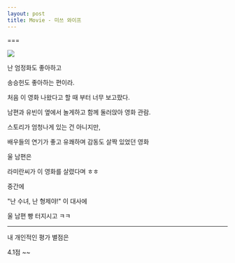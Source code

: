 ```yaml
---
layout: post
title: Movie - 미쓰 와이프
---
```

===

![](https://dl.dropboxusercontent.com/u/9792864/%EB%8B%A4%EC%9A%B4%EB%A1%9C%EB%93%9C%20%282%29.jpg)

난 엄정화도 좋아하고

송승헌도 좋아하는 편이라.

처음 이 영화 나왔다고 할 때 부터 너무 보고팠다.

남편과 유빈이 옆에서 놀게하고 함께 둘러앉아 영화 관람.

스토리가 엄청나게 있는 건 아니지만,

배우들의 연기가 좋고 유쾌하며 감동도 살짝 있었던 영화

울 남편은

라미란씨가 이 영화를 살렸다며 ㅎㅎ

중간에

"난 수녀, 난 형제야!" 이 대사에

울 남편 빵 터지시고 ㅋㅋ

---

내 개인적인 평가 별점은

4.1점 ~~


